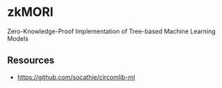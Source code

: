 # zkMORI
Zero-Knowledge-Proof Implementation of Tree-based Machine Learning Models

## Resources

- https://github.com/socathie/circomlib-ml